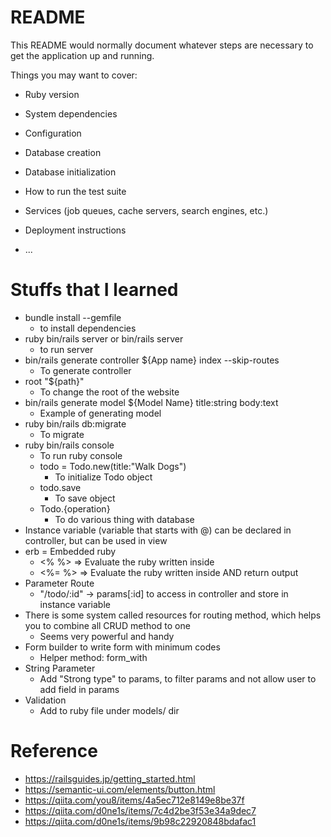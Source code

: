 # README

This README would normally document whatever steps are necessary to get the
application up and running.

Things you may want to cover:

* Ruby version

* System dependencies

* Configuration

* Database creation

* Database initialization

* How to run the test suite

* Services (job queues, cache servers, search engines, etc.)

* Deployment instructions

* ...

# Stuffs that I learned
- bundle install --gemfile 
  - to install dependencies
- ruby bin/rails server or bin/rails server 
  - to run server
- bin/rails generate controller ${App name} index --skip-routes
  - To generate controller
- root "${path}"
  - To change the root of the website
- bin/rails generate model ${Model Name} title:string body:text
  - Example of generating model
- ruby bin/rails db:migrate
  - To migrate
- ruby bin/rails console
  - To run ruby console
  - todo = Todo.new(title:"Walk Dogs")
    - To initialize Todo object
  - todo.save
    - To save object
  - Todo.{operation}
    - To do various thing with database
- Instance variable (variable that starts with @) can be declared in controller, but can be used in view
- erb = Embedded ruby
  - <% %> => Evaluate the ruby written inside
  - <%= %> => Evaluate the ruby written inside AND return output
- Parameter Route
  - "/todo/:id" -> params[:id] to access in controller and store in instance variable
- There is some system called resources for routing method, which helps you to combine all CRUD method to one
  - Seems very powerful and handy
- Form builder to write form with minimum codes
  - Helper method: form_with
- String Parameter
  - Add "Strong type" to params, to filter params and not allow user to add field in params
- Validation
  - Add to ruby file under models/ dir

# Reference
- https://railsguides.jp/getting_started.html
- https://semantic-ui.com/elements/button.html
- https://qiita.com/you8/items/4a5ec712e8149e8be37f
- https://qiita.com/d0ne1s/items/7c4d2be3f53e34a9dec7
- https://qiita.com/d0ne1s/items/9b98c22920848bdafac1